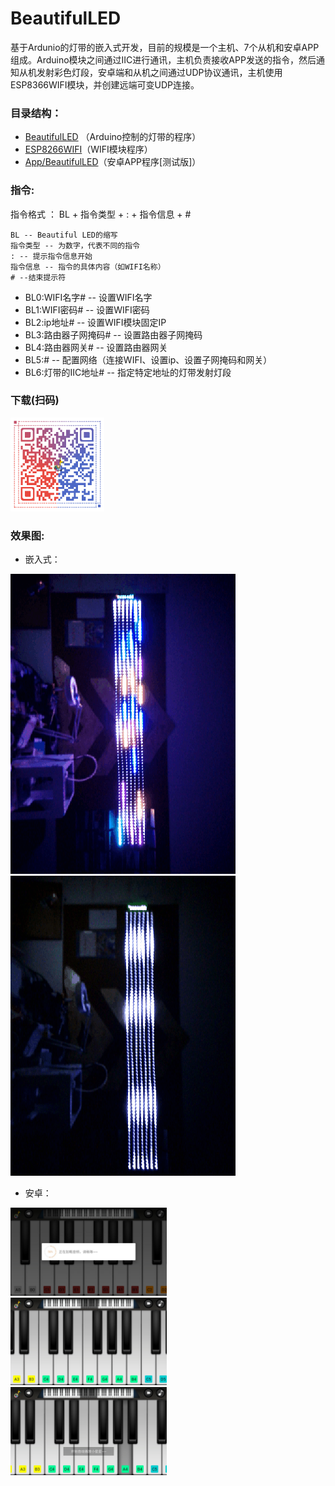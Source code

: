 # BeautifulLED
基于Ardunio的灯带的嵌入式开发，目前的规模是一个主机、7个从机和安卓APP组成。Arduino模块之间通过IIC进行通讯，主机负责接收APP发送的指令，然后通知从机发射彩色灯段，安卓端和从机之间通过UDP协议通讯，主机使用ESP8366WIFI模块，并创建远端可变UDP连接。

### 目录结构：
 - [BeautifulLED](./BeautifulLED) （Arduino控制的灯带的程序）
 - [ESP8266WIFI](./ESP8266WIFI)（WIFI模块程序）
 - [App/BeautifulLED](./App/BeautifulLED)（安卓APP程序[测试版]）

### 指令:
指令格式 ： BL + 指令类型 + : + 指令信息 + #

	BL -- Beautiful LED的缩写
	指令类型 -- 为数字，代表不同的指令
	: -- 提示指令信息开始
	指令信息 -- 指令的具体内容（如WIFI名称）
	# --结束提示符

- BL0:WIFI名字# -- 设置WIFI名字
- BL1:WIFI密码# -- 设置WIFI密码
- BL2:ip地址# -- 设置WIFI模块固定IP
- BL3:路由器子网掩码# -- 设置路由器子网掩码
- BL4:路由器网关# -- 设置路由器网关
- BL5:# -- 配置网络（连接WIFI、设置ip、设置子网掩码和网关）
- BL6:灯带的IIC地址# -- 指定特定地址的灯带发射灯段

### 下载(扫码)

<img src="./img/code.png" style="width: 150px;" alt="">

### 效果图:
- 嵌入式：

![1](./img/led1.gif)
![2](./img/led2.gif)
- 安卓：

<img src="./img/android1.jpg" style="width: 250px;" alt="">
<br>
<img src="./img/android2.jpg" style="width: 250px;" alt="">
<br>
<img src="./img/android3.jpg" style="width: 250px;" alt="">
